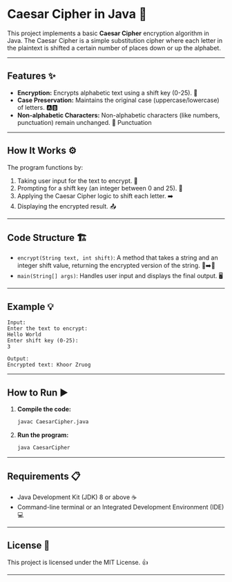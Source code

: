 # Caesar Cipher in Java 🔐

This project implements a basic **Caesar Cipher** encryption algorithm in Java. The Caesar Cipher is a simple substitution cipher where each letter in the plaintext is shifted a certain number of places down or up the alphabet.

---

## Features ✨

* **Encryption:** Encrypts alphabetic text using a shift key (0-25). 🔑
* **Case Preservation:** Maintains the original case (uppercase/lowercase) of letters. 🅰️🅱️
* **Non-alphabetic Characters:** Non-alphabetic characters (like numbers, punctuation) remain unchanged. 🔢 Punctuation

---

## How It Works ⚙️

The program functions by:

1.  Taking user input for the text to encrypt. 📝
2.  Prompting for a shift key (an integer between 0 and 25). 🔢
3.  Applying the Caesar Cipher logic to shift each letter. ➡️
4.  Displaying the encrypted result. 📤

---

## Code Structure 🏗️

* `encrypt(String text, int shift)`: A method that takes a string and an integer shift value, returning the encrypted version of the string. 📝➡️🔐
* `main(String[] args)`: Handles user input and displays the final output. 🖥️

---

## Example 💡

```
Input:
Enter the text to encrypt:
Hello World
Enter shift key (0-25):
3

Output:
Encrypted text: Khoor Zruog
```

---

## How to Run ▶️

1.  **Compile the code:**
    ```bash
    javac CaesarCipher.java
    ```

2.  **Run the program:**
    ```bash
    java CaesarCipher
    ```

---

## Requirements 📋

* Java Development Kit (JDK) 8 or above ☕
* Command-line terminal or an Integrated Development Environment (IDE) 💻

---

## License 📄

This project is licensed under the MIT License. 👍

---
